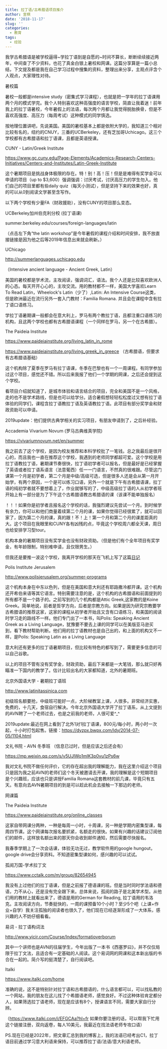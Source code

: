 ```yaml
---
title: 拉丁语/古希腊语项目推介
author: 宣棋
date: '2018-11-17'
slug: ''
categories:
  - 教育
tags:
  - 经验
---
```

我学古希腊语是被学校逼得~学拉丁语到是自愿的~时间不算长，断断续续接近两年，中间查了不少资料，也花了真金白银上暑校和网课。这篇分享算是一篇小总结，下文提及都是我在自己学习过程中搜集的资料，整理出来分享，主观点评含个人观点，大家理性对待。

暑校篇

暑校一般都是intensive study（密集式学习课程），也就是把一学年的拉丁语课用两个月的模式学完。我个人特别喜欢这种高强度的语言学校，简直让我着迷！前年我上的拉丁语暑校，今年暑假上的法语，每次两个月都让我觉得脱胎换骨，但是不喜欢高强度、高压力（每周考试）这种模式的同学慎选。

按地理位置讲吧，先说美国。美国的暑校基本上都是依附大学的，我知道三个相对比较有名的，纽约的CNUY，三番的UCBerkeley，还有芝加哥Uchicago。这三个学校都有古希腊语和拉丁语课，且都是英语授课。

CUNY  - Latin/Greek Institute

https://www.gc.cuny.edu/Page-Elements/Academics-Research-Centers-Initiatives/Centers-and-Institutes/Latin-Greek-Institute

这个暑期项目是挑战身体极限的存在。特！别！高！压！但是是难得有奖学金可以申请的项目（up to $3,600）强调强调：讨厌考试，讨厌高压力的学生勿入。他们自己的项目里都有些daily quiz（每天小测试），但是坚持下来的效果也好，真的可以从0到阅读文学甚至含写作。

以下两个学校有少量FA（财政援助），没有CUNY的项目那么变态。

UCBerkeley加州伯克利分校 (拉丁语课)

summer.berkeley.edu/courses/foreign-languages/latin

（点击左下角“the latin workshop”是今年暑假的课程介绍和时间安排，我不放直接链接是因为他之后等2019年信息出来就会刷新。）

UChicago

http://summerlanguages.uchicago.edu

（Intensive ancient language - Ancient Greek, Latin）

美国的暑校都是学术流，主攻阅读，强调词汇，语法。我个人还是比较喜欢欧洲人的心态。每天开开心心的，主攻交流。用的教材都不一样，美国大学喜欢Learn To Read Latin，Wheelock's Latin（少了）,Latin: An Intensive Course这类，但是欧洲最近在流行另外一套入门教材：Familia Romana. 并且会在课程中含有拉丁语口语练习。

学拉丁语暑期课一般都会在意大利上，罗马有两个教拉丁语，且都注重口语练习的机构，且这两个学校也都有古希腊语课程（一个同样在罗马，另一个在古希腊）。

The Paideia Institute 

https://www.paideiainstitute.org/living_latin_in_rome

https://www.paideiainstitute.org/living_greek_in_greece （古希腊语，但要求有古希腊语基础）

这个机构除了夏季在罗马有拉丁语课，冬季在巴黎也有一个一周课程。有同学参加过这个项目，感觉还不错。所以后来我报了他们一个学期的网课，之后还会提到这个学校。

看项目介绍就知道了，是城市体验和语言结合的项目，完全和美国不是一个风格，走的也不是学术路线，但是也可以给学分。适合暑假想轻轻松松度过又想有拉丁语体验的同学们，课程含拉丁语教拉丁语及英语教拉丁语。此项目有部分奖学金和财政资助可以申请。

2019update：他们提供古典学相关的实习项目，有朋友申请到了，之后补经验。

Accademia Vivarium Novum (罗马古典维真学院)

https://vivariumnovum.net/en/summer

我之前去了这个学校，是因为校友推荐和本科学校批了一笔钱。总之我最后是很开心的，而且我也一直在推荐这个学校，我遇到的老师同学都超可爱。这个学校是用拉丁语教拉丁语，暑期课节奏很快，拉丁语初学者可以报名，但是最好是已经掌握了英语或者拉丁语系语言（法意葡西）任一一门语言，不然真的很难跟。尽管这门课第一个月是初学者，第二个月是中级/高级可选，但是很多人还是会从第一月开始学，有两个原因，一个是可以练习口语，另外一个就是下午有古希腊语课，拉丁语的纯初学者就不要想着上了，作业就够写的了，中级高级拉丁语的人从初学者班开始上有一部分是为了下午这个古希腊语教古希腊语的课（该课不能单独报名）

！！！如果你是初学者且报名这个学校的话，我强烈建议先尝试一个月。到时候学有余力，你可以和他们商量着续第二个月的课，如果你觉得已经很累了，就可以回家了，因为第二个月的课，真的跟！不！上！第一个月和第二个月的课差距真的大。这个项目在我眼里和CUNY各有凶残的点，毕竟这个学校周六都全天课，周日也给安排学习型tour。

机构本身的暑期项目没有奖学金也没有财政资助。（但是他们有个全年项目有奖学金，有年龄限制，特别难申请，且仅限男生。）

但我还是要推一波这个学校，我离开学校的那天在飞机上写了这篇[日记](https://www.douban.com/note/634011538/)

Polis Institute Jerusalem

http://www.polisjerusalem.org/summer-programs

这个机构本身在中东以色列，但是在美国和意大利还有耶路撒冷都开课。这个机构还开希伯来语等其它语言。特别需要注意的是，这个机构的古希腊语和前面提到的所有都不是一个路子的。之前写到的几个机构都是Attic Greek,这家教的是Koine Greek。简单地说，前者是哲学方向，后者是宗教方向。如果是因为研究宗教要学古希腊语的推荐这家，这家的课程从初学者开始且又含有口语练习，和美国的阅读时学习走的路线不一样。他们专门出了一本书，叫Polis: Speaking Ancient Greek as a Living Language，犹豫要不要去上课的同学可以在美版亚马逊买到，看下教材帮助判断。他们用的拉丁语教材也是自己出的，和上面的机构又不一样，是Polis: Speaking Latin as a Living Language

意大利还有更多的拉丁语暑期项目，但比较有特色的都写到了，需要更多信息的可以自己谷歌。

以上的项目不管有没有奖学金，财政资助，最后下来都是一大笔钱，那么就只好再瞄准一下国内的教学了。估计比较出名的大家都知道，北外的暑期班。

北京外国语大学 - 暑期拉丁语班

http://www.latinitassinica.com

初级班名额要抢，中级班可能好一点，大阶梯教室上课，人很多。非常经济实惠，免费的，十几天，食宿自行解决。今年北京外国语大学开了拉丁语系，从上文提到的AVN聘了一个老师过去，也是之前我的老师，人很可爱^_^

2019update:最近在网上看到了北外1对1拉丁语课，800元/每小时，两小时一次起，十小时打包起售。链接：https://dyzpx.bwpx.com/ldy/2014-07-05/1104.html

文礼书院 - AVN 冬季班 （信息已过时，但是应该之后还会有）

https://mp.weixin.qq.com/s/v5UJlWo1mlK3p0vu1zPs6w

我对文礼书院不做任何评价，它的存在超出我的理解能力，我在这里介绍这个项目只是因为我之前AVN的老师们这个冬天被邀请去开课，我的理解是这个短期项目是个兴趣班，应该也只是讲授Familia Romana这套教材的前几课，毕竟只有五天。有意向去AVN暑期项目的到是可以趁此机会去接触一下那边的老师。

网课篇

The Paideia Institute 

https://www.paideiainstitute.org/online_classes

这家自带网课分两种，一种是每周一小时，十周课，另一种是学期内密集型课，每周四节课。这个网课每次报名要抓紧，名额走的很快。如果有兴趣的话建议订阅他们的邮件，这样放名额出来的那天你会收到邮件通知，然后需要尽快报名。

我春季学期上了一次会话课，体验无功无过，教学软件用的google hungout，google drive会分享资料。不知道密集型课如何，感兴趣的可以试试。

孤阅万国-学术拉丁文

https://www.cctalk.com/m/group/82654945

我没有上过他们的拉丁语课，但是之前报了德语课的班。但是当时同时学法语和德语，力不从心，还是没有完全跟下来。总体来说，孤阅的路子是北美学术型。从他们用的教材上就看出来了，德语是用的German for Reading, 拉丁语用的韦洛克。主攻阅读方向，节奏挺快的，一周的课预备10个小时？至少5个吧（上课+作业+自学）我关注孤独的阅读者也很久了，他们现在已经逐渐形成了一大体系，感兴趣的人不妨仔细看看。

易词  -  拉丁语构词法

http://www.yicir.com/Course/Index/formatioverborum

其中一个讲师也是AVN的往届学生，今年出版了一本书《西塞罗曰》，并不仅仅局限于拉丁文法，且适合有一定基础的人阅读。这个易词网的网课和这本新出版的书合在一起的。简介写的挺清楚了，自行阅读吧。

Italki

https://www.italki.com/home

准确的说，这不是特别针对拉丁语和古希腊语的，什么语言都可以，可以找私教的一个网站，我的朋友在这儿找了个希腊语老师，感觉良好。不过这种体验肯定都分人，如果筛选拉丁语老师，现在是应该有8个，授课语言不同，需要大家自行分辨。

（https://www.italki.com/i/EFGCAa?hl=fr 如果你要注册的话，可以帮我下忙用这个链接注册，双向返卷，每人10美元，我最近在找法语老师专攻口语）

PS.现在已经是2022年，把文章汇总到我的博客上，我的法语已经考出C1，拉丁语目前通过学习意大利语来保持，可以推荐拉丁语/法语/意大利语老师。